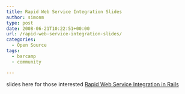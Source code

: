```yaml
---
title: Rapid Web Service Integration Slides
author: simonm
type: post
date: 2008-06-21T10:22:51+00:00
url: /rapid-web-service-integration-slides/
categories:
  - Open Source
tags:
  - barcamp
  - community

---
```

slides here for those interested [Rapid Web Service Integration in Rails][1]

 [1]: https://speakerdeck.com/simonmcc/rapid-web-service-integration-in-rails
